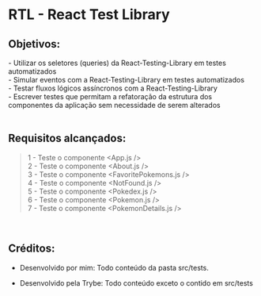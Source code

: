 # RTL - React Test Library

## Objetivos:
<section>
- Utilizar os seletores (queries) da React-Testing-Library em testes automatizados
</br> - Simular eventos com a React-Testing-Library em testes automatizados
</br> - Testar fluxos lógicos assíncronos com a React-Testing-Library
</br> - Escrever testes que permitam a refatoração da estrutura dos componentes da aplicação sem necessidade de serem alterados

</section>

</br>

## Requisitos alcançados:

>1 - Teste o componente <App.js />
</br> 2 - Teste o componente <About.js />
</br> 3 - Teste o componente <FavoritePokemons.js />
</br> 4 - Teste o componente <NotFound.js />
</br> 5 - Teste o componente <Pokedex.js />
</br> 6 - Teste o componente <Pokemon.js />
</br> 7 -  Teste o componente <PokemonDetails.js />

</br>

## Créditos:

- Desenvolvido por mim: Todo conteúdo da pasta src/tests.

- Desenvolvido pela Trybe: Todo conteúdo exceto o contido em src/tests


<!-- ## Preview:

 <img src="images/preview.png" width="900px" > -->


